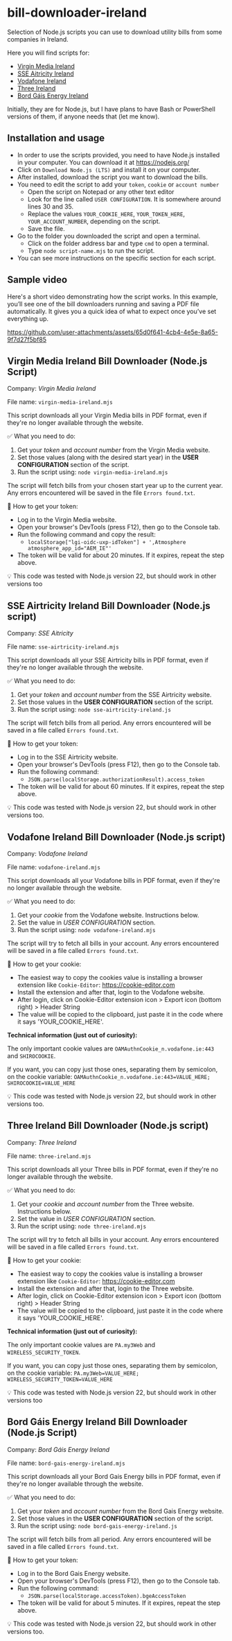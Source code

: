 # bill-downloader-ireland
Selection of Node.js scripts you can use to download utility bills from some companies in Ireland.

Here you will find scripts for:
- [Virgin Media Ireland](README.md#virgin-media-ireland-bill-downloader-nodejs-script)
- [SSE Aitricity Ireland](README.md#sse-airtricity-ireland-bill-downloader-nodejs-script)
- [Vodafone Ireland](README.md#vodafone-ireland-bill-downloader-nodejs-script)
- [Three Ireland](README.md#three-ireland-bill-downloader-nodejs-script)
- [Bord Gáis Energy Ireland](README.md#bord-gáis-energy-ireland-bill-downloader-nodejs-script)

Initially, they are for Node.js, but I have plans to have Bash or PowerShell versions of them, if anyone needs that (let me know).


## Installation and usage

- In order to use the scripts provided, you need to have Node.js installed in your computer. You can download it at https://nodejs.org/
- Click on `Download Node.js (LTS)` and install it on your computer.
- After installed, download the script you want to download the bills.
- You need to edit the script to add your `token`, `cookie` or `account number`
  - Open the script on Notepad or any other text editor
  - Look for the line called `USER CONFIGURATION`. It is somewhere around lines 30 and 35.
  - Replace the values `YOUR_COOKIE_HERE`, `YOUR_TOKEN_HERE`, `YOUR_ACCOUNT_NUMBER`, depending on the script.
  - Save the file.
- Go to the folder you downloaded the script and open a terminal.
  - Click on the folder address bar and type `cmd` to open a terminal.
  - Type `node script-name.mjs` to run the script.
- You can see more instructions on the specific section for each script.

## Sample video

Here's a short video demonstrating how the script works. In this example, you’ll see one of the bill downloaders running and saving a PDF file automatically. It gives you a quick idea of what to expect once you’ve set everything up.

https://github.com/user-attachments/assets/65d0f641-4cb4-4e5e-8a65-9f7d27f5bf85



## Virgin Media Ireland Bill Downloader (Node.js Script)

Company: _Virgin Media Ireland_

File name: `virgin-media-ireland.mjs`

This script downloads all your Virgin Media bills in PDF format, even if they're no longer available through the website.

✅ What you need to do:
1. Get your *token* and *account number* from the Virgin Media website.
2. Set those values (along with the desired start year) in the **USER CONFIGURATION** section of the script.
3. Run the script using: `node virgin-media-ireland.mjs`

The script will fetch bills from your chosen start year up to the current year. Any errors encountered will be saved in the file `Errors found.txt`.

🔑 How to get your token:
- Log in to the Virgin Media website.
- Open your browser's DevTools (press F12), then go to the Console tab.
- Run the following command and copy the result:
  - `localStorage["lgi-oidc-uxp-idToken"] + ',Atmosphere atmosphere_app_id="AEM_IE"'`
- The token will be valid for about 20 minutes. If it expires, repeat the step above.

💡 This code was tested with Node.js version 22, but should work in other versions too



## SSE Airtricity Ireland Bill Downloader (Node.js script)
Company: _SSE Aitricity_

File name: `sse-airtricity-ireland.mjs`

This script downloads all your SSE Airtricity bills in PDF format, even if they're no longer available through the website.

✅ What you need to do:
1. Get your *token* and *account number* from the SSE Airtricity website.
2. Set those values in the **USER CONFIGURATION** section of the script.
3. Run the script using: `node sse-airtricity-ireland.js`

The script will fetch bills from all period. Any errors encountered will be saved in a file called `Errors found.txt`.

🔑 How to get your token:
- Log in to the SSE Airtricity website.
- Open your browser's DevTools (press F12), then go to the Console tab.
- Run the following command:
  - `JSON.parse(localStorage.authorizationResult).access_token`
- The token will be valid for about 60 minutes. If it expires, repeat the step above.

💡 This code was tested with Node.js version 22, but should work in other versions too.



## Vodafone Ireland Bill Downloader (Node.js script)
Company: _Vodafone Ireland_

File name: `vodafone-ireland.mjs`

This script downloads all your Vodafone bills in PDF format, even if they're no longer available through the website.

✅ What you need to do:
1. Get your *cookie* from the Vodafone website. Instructions below.
2. Set the value in *USER CONFIGURATION* section.
3. Run the script using: `node vodafone-ireland.mjs`

The script will try to fetch all bills in your account. Any errors encountered will be saved in a file called `Errors found.txt`.

🔑 How to get your cookie:
- The easiest way to copy the cookies value is installing a browser extension like `Cookie-Editor`: https://cookie-editor.com
- Install the extension and after that, login to the Vodafone website.
- After login, click on Cookie-Editor extension icon > Export icon (bottom right) > Header String
- The value will be copied to the clipboard, just paste it in the code where it says 'YOUR_COOKIE_HERE'.

**Technical information (just out of curiosity):**

The only important cookie values are `OAMAuthnCookie_n.vodafone.ie:443` and `SHIROCOOKIE`. 

If you want, you can copy just those ones, separating them by semicolon, on the cookie variable: `OAMAuthnCookie_n.vodafone.ie:443=VALUE_HERE; SHIROCOOKIE=VALUE_HERE`

💡 This code was tested with Node.js version 22, but should work in other versions too.



## Three Ireland Bill Downloader (Node.js script)
Company: _Three Ireland_

File name: `three-ireland.mjs`

This script downloads all your Three bills in PDF format, even if they're no longer available through the website.

✅ What you need to do:
1. Get your *cookie* and *account number* from the Three website. Instructions below.
2. Set the value in *USER CONFIGURATION* section.
3. Run the script using: `node three-ireland.mjs`

The script will try to fetch all bills in your account. Any errors encountered will be saved in a file called `Errors found.txt`.

🔑 How to get your cookie:
- The easiest way to copy the cookies value is installing a browser extension like `Cookie-Editor`: https://cookie-editor.com
- Install the extension and after that, login to the Three website.
- After login, click on Cookie-Editor extension icon > Export icon (bottom right) > Header String
- The value will be copied to the clipboard, just paste it in the code where it says 'YOUR_COOKIE_HERE'.

**Technical information (just out of curiosity):**

The only important cookie values are `PA.my3Web` and `WIRELESS_SECURITY_TOKEN`. 

If you want, you can copy just those ones, separating them by semicolon, on the cookie variable: `PA.my3Web=VALUE_HERE; WIRELESS_SECURITY_TOKEN=VALUE_HERE`

💡 This code was tested with Node.js version 22, but should work in other versions too



## Bord Gáis Energy Ireland Bill Downloader (Node.js Script)
Company: _Bord Gáis Energy Ireland_

File name: `bord-gais-energy-ireland.mjs`

This script downloads all your Bord Gais Energy bills in PDF format, even if they're no longer available through the website.

✅ What you need to do:
1. Get your *token* and *account number* from the Bord Gais Energy website.
2. Set those values in the **USER CONFIGURATION** section of the script.
3. Run the script using: `node bord-gais-energy-ireland.js`

The script will fetch bills from all period. Any errors encountered will be saved in a file called `Errors found.txt`.

🔑 How to get your token:
- Log in to the Bord Gais Energy website.
- Open your browser's DevTools (press F12), then go to the Console tab.
- Run the following command:
  - `JSON.parse(localStorage.accessToken).bgeAccessToken`
- The token will be valid for about 5 minutes. If it expires, repeat the step above.

💡 This code was tested with Node.js version 22, but should work in other versions too.
